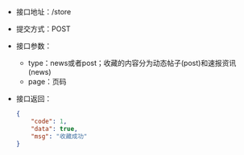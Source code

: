 * 接口地址：/store

* 提交方式：POST

* 接口参数：

  * type：news或者post；收藏的内容分为动态帖子\(post\)和速报资讯\(news\)
  * page：页码

* 接口返回：

  ```json
  {
      "code": 1,
      "data": true,
      "msg": "收藏成功"
  }
  ```



